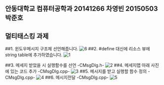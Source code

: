 
## 안동대학교 컴퓨터공학과 20141266 차영빈 20150503박준호
## 멀티태스킹 과제



##1. 윈도우메시지 구조체 선언해줍니다.
![6](https://user-images.githubusercontent.com/54825899/69141795-d76b5180-0b08-11ea-9eb5-6006b37eed3e.jpg)
##2. #define 대신에 리소스 뷰에 string table에 추가하였습니다.
![1](https://user-images.githubusercontent.com/54825899/69141790-d63a2480-0b08-11ea-97a4-38de93f26ed1.jpg)

##3. 메세지 받았을 시 실행함수를 선언 -CMsgDlg.h- 
![2](https://user-images.githubusercontent.com/54825899/69141791-d6d2bb00-0b08-11ea-806d-291095edc202.jpg)
##4. 메세지맵 아래 사진에 있는 코드 추가 -CMsgDlg.cpp- 
![3](https://user-images.githubusercontent.com/54825899/69141792-d6d2bb00-0b08-11ea-9203-f29f9dbc9a3e.jpg)
##5. 메시지를 받고 실행할 함수 정의 -CMsgDlg.cpp- 
![4](https://user-images.githubusercontent.com/54825899/69141793-d6d2bb00-0b08-11ea-8296-c0c080ecebc7.jpg)
##6. 메시지전달  -CMsgDlg.cpp- 
![5](https://user-images.githubusercontent.com/54825899/69141794-d76b5180-0b08-11ea-9d16-28187e9e3ccc.jpg)
